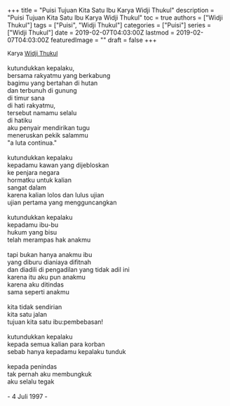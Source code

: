 +++
title = "Puisi Tujuan Kita Satu Ibu Karya Widji Thukul"
description = "Puisi Tujuan Kita Satu Ibu Karya Widji Thukul"
toc = true
authors = ["Widji Thukul"]
tags = ["Puisi", "Widji Thukul"]
categories = ["Puisi"]
series = ["Widji Thukul"]
date = 2019-02-07T04:03:00Z
lastmod = 2019-02-07T04:03:00Z
featuredImage = ""
draft = false
+++

<div style="text-align: justify;">
<div style="font-size: small;">Karya <a href="/authors/widji-thukul/" target="_blank">Widji Thukul</a></div><br />
kutundukkan kepalaku,<br />bersama rakyatmu yang berkabung<br />bagimu yang bertahan di hutan<br />dan terbunuh di gunung<br />di timur sana<br />di hati rakyatmu,<br />tersebut namamu selalu<br />di hatiku<br />aku penyair mendirikan tugu<br />meneruskan pekik salammu<br />"a luta continua."<br /><br />kutundukkan kepalaku<br />kepadamu kawan yang dijebloskan<br />ke penjara negara<br />hormatku untuk kalian<br />sangat dalam<br />karena kalian lolos dan lulus ujian<br />ujian pertama yang mengguncangkan<br /><br />kutundukkan kepalaku<br />kepadamu ibu-bu<br />hukum yang bisu<br />telah merampas hak anakmu<br /><br />tapi bukan hanya anakmu ibu<br />yang diburu dianiaya difitnah<br />dan diadili di pengadilan yang tidak adil ini<br />karena itu aku pun anakmu<br />karena aku ditindas<br />sama seperti anakmu<br /><br />kita tidak sendirian<br />kita satu jalan<br />tujuan kita satu ibu:pembebasan!<br /><br />kutundukkan kepalaku<br />kepada semua kalian para korban<br />sebab hanya kepadamu kepalaku tunduk<br /><br />kepada penindas<br />tak pernah aku membungkuk<br />aku selalu tegak<br /><br />- 4 Juli 1997 -</div>
